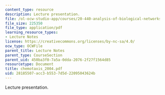 ```yaml
---
content_type: resource
description: Lecture presentation.
file: /ol-ocw-studio-app/courses/20-440-analysis-of-biological-networks-be-440-fall-2004/28185507acc3b5537d5d22095043624b_chemotaxis_2004.pdf
file_size: 225350
file_type: application/pdf
learning_resource_types:
- Lecture Notes
license: https://creativecommons.org/licenses/by-nc-sa/4.0/
ocw_type: OCWFile
parent_title: Lecture Notes
parent_type: CourseSection
parent_uid: 450ba3f0-7a5a-0dda-2076-2f27f1564d85
resourcetype: Document
title: chemotaxis_2004.pdf
uid: 28185507-acc3-b553-7d5d-22095043624b
---
```

Lecture presentation.